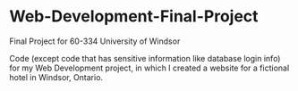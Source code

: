 # Web-Development-Final-Project
Final Project for 60-334 University of Windsor

Code (except code that has sensitive information like database login info) for my Web Development project, in which I created a website for a fictional hotel in Windsor, Ontario.

